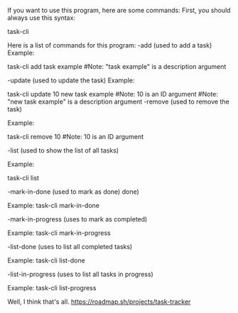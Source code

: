If you want to use this program, here are some commands:
First, you should always use this syntax:

task-cli <command> <argument>

Here is a list of commands for this program:
-add (used to add a task)
Example:

task-cli add task example
#Note: "task example" is a description argument

-update (used to update the task)
Example:

task-cli update 10 new task example
#Note: 10 is an ID argument
#Note: "new task example" is a description argument
-remove (used to remove the task)

Example:

task-cli remove 10
#Note: 10 is an ID argument

-list (used to show the list of all tasks)

Example:

task-cli list

-mark-in-done (used to mark as done) done)

Example:
task-cli mark-in-done

-mark-in-progress (uses to mark as completed)

Example:
task-cli mark-in-progress

-list-done (uses to list all completed tasks)

Example:
task-cli list-done

-list-in-progress (uses to list all tasks in progress)

Example:
task-cli list-progress

Well, I think that's all.
https://roadmap.sh/projects/task-tracker
